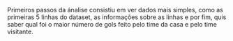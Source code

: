 Primeiros passos da ánalise consistiu em ver dados mais simples, como as primeiras 5 linhas do dataset, as informações sobre as linhas e por fim, quis saber qual foi o maior número de gols feito pelo time da casa e pelo time visitante.
